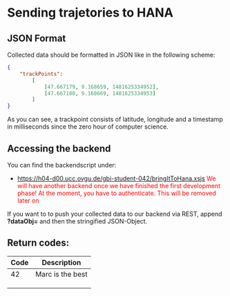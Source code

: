 # Sending trajetories to HANA
## JSON Format
Collected data should be formatted in JSON like in the following scheme: 
```json
{
    "trackPoints":
        [
            [47.667179, 9.168659, 1481625334952],
            [47.667180, 9.168669, 1481625334953]
        ]
}
```
As you can see, a trackpoint consists of latitude, longitude and a timestamp in milliseconds since the zero hour of computer science.

## Accessing the backend

You can find the backendscript under: 
* https://h04-d00.ucc.ovgu.de/gbi-student-042/bringItToHana.xsjs
<font color='red'>We will have another backend once we have finished the first development phase! </font>
<font color='red'>At the moment, you have to authenticate. This will be removed later on</font>

If you want to to push your collected data to our backend via REST, append **?dataObj=** and then the stringified JSON-Object.

## Return codes:

|  Code | Description  |
|---|---|
| 42 | Marc is the best  |
|   |   |
|   |   |
|   |   |

